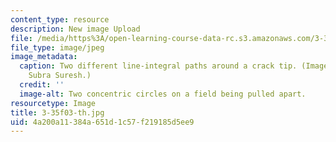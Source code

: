 ```yaml
---
content_type: resource
description: New image Upload
file: /media/https%3A/open-learning-course-data-rc.s3.amazonaws.com/3-35-fracture-and-fatigue-fall-2003/4a200a11384a651d1c57f219185d5ee9_3-35f03-th.jpg
file_type: image/jpeg
image_metadata:
  caption: Two different line-integral paths around a crack tip. (Image courtesy of
    Subra Suresh.)
  credit: ''
  image-alt: Two concentric circles on a field being pulled apart.
resourcetype: Image
title: 3-35f03-th.jpg
uid: 4a200a11-384a-651d-1c57-f219185d5ee9
---
```

